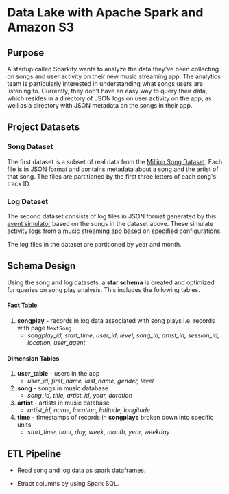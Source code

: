 # Data Lake with Apache Spark and Amazon S3

## Purpose

A startup called Sparkify wants to analyze the data they've been collecting on songs and user activity on their new music streaming app. The analytics team is particularly interested in understanding what songs users are listening to. Currently, they don't have an easy way to query their data, which resides in a directory of JSON logs on user activity on the app, as well as a directory with JSON metadata on the songs in their app.

## Project Datasets

### Song Dataset

The first dataset is a subset of real data from the [Million Song Dataset](https://labrosa.ee.columbia.edu/millionsong/). Each file is in JSON format and contains metadata about a song and the artist of that song. The files are partitioned by the first three letters of each song's track ID. 

### Log Dataset

The second dataset consists of log files in JSON format generated by this [event simulator](https://github.com/Interana/eventsim) based on the songs in the dataset above. These simulate activity logs from a music streaming app based on specified configurations.

The log files in the dataset are partitioned by year and month. 

## Schema Design

Using the song and log datasets, a **star schema** is created and optimized for queries on song play analysis. This includes the following tables.

#### Fact Table

1. **songplay** - records in log data associated with song plays i.e. records with page `NextSong`
   - *songplay_id, start_time, user_id, level, song_id, artist_id, session_id, location, user_agent*

#### Dimension Tables

1. **user_table** \- users in the app
   - *user_id, first_name, last_name, gender, level*
2. **song** \- songs in music database
   - *song_id, title, artist_id, year, duration*
3. **artist** \- artists in music database
   - *artist_id, name, location, latitude, longitude*
4. **time** \- timestamps of records in **songplays** broken down into specific units
   - *start_time, hour, day, week, month, year, weekday*

## ETL Pipeline

* Read song and log data as spark dataframes.

* Etract columns by using Spark SQL.